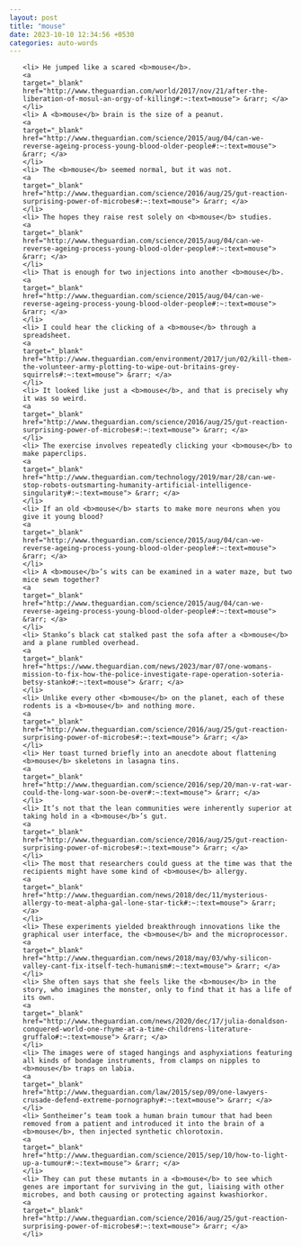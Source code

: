 ```yaml
---
layout: post
title: "mouse"
date: 2023-10-10 12:34:56 +0530
categories: auto-words
---
```

<ol>

    <li> He jumped like a scared <b>mouse</b>.
    <a 
    target="_blank" 
    href="http://www.theguardian.com/world/2017/nov/21/after-the-liberation-of-mosul-an-orgy-of-killing#:~:text=mouse"> &rarr; </a>
    </li>
    <li> A <b>mouse</b> brain is the size of a peanut.
    <a 
    target="_blank" 
    href="http://www.theguardian.com/science/2015/aug/04/can-we-reverse-ageing-process-young-blood-older-people#:~:text=mouse"> &rarr; </a>
    </li>
    <li> The <b>mouse</b> seemed normal, but it was not.
    <a 
    target="_blank" 
    href="http://www.theguardian.com/science/2016/aug/25/gut-reaction-surprising-power-of-microbes#:~:text=mouse"> &rarr; </a>
    </li>
    <li> The hopes they raise rest solely on <b>mouse</b> studies.
    <a 
    target="_blank" 
    href="http://www.theguardian.com/science/2015/aug/04/can-we-reverse-ageing-process-young-blood-older-people#:~:text=mouse"> &rarr; </a>
    </li>
    <li> That is enough for two injections into another <b>mouse</b>.
    <a 
    target="_blank" 
    href="http://www.theguardian.com/science/2015/aug/04/can-we-reverse-ageing-process-young-blood-older-people#:~:text=mouse"> &rarr; </a>
    </li>
    <li> I could hear the clicking of a <b>mouse</b> through a spreadsheet.
    <a 
    target="_blank" 
    href="http://www.theguardian.com/environment/2017/jun/02/kill-them-the-volunteer-army-plotting-to-wipe-out-britains-grey-squirrels#:~:text=mouse"> &rarr; </a>
    </li>
    <li> It looked like just a <b>mouse</b>, and that is precisely why it was so weird.
    <a 
    target="_blank" 
    href="http://www.theguardian.com/science/2016/aug/25/gut-reaction-surprising-power-of-microbes#:~:text=mouse"> &rarr; </a>
    </li>
    <li> The exercise involves repeatedly clicking your <b>mouse</b> to make paperclips.
    <a 
    target="_blank" 
    href="http://www.theguardian.com/technology/2019/mar/28/can-we-stop-robots-outsmarting-humanity-artificial-intelligence-singularity#:~:text=mouse"> &rarr; </a>
    </li>
    <li> If an old <b>mouse</b> starts to make more neurons when you give it young blood?
    <a 
    target="_blank" 
    href="http://www.theguardian.com/science/2015/aug/04/can-we-reverse-ageing-process-young-blood-older-people#:~:text=mouse"> &rarr; </a>
    </li>
    <li> A <b>mouse</b>’s wits can be examined in a water maze, but two mice sewn together?
    <a 
    target="_blank" 
    href="http://www.theguardian.com/science/2015/aug/04/can-we-reverse-ageing-process-young-blood-older-people#:~:text=mouse"> &rarr; </a>
    </li>
    <li> Stanko’s black cat stalked past the sofa after a <b>mouse</b> and a plane rumbled overhead.
    <a 
    target="_blank" 
    href="https://www.theguardian.com/news/2023/mar/07/one-womans-mission-to-fix-how-the-police-investigate-rape-operation-soteria-betsy-stanko#:~:text=mouse"> &rarr; </a>
    </li>
    <li> Unlike every other <b>mouse</b> on the planet, each of these rodents is a <b>mouse</b> and nothing more.
    <a 
    target="_blank" 
    href="http://www.theguardian.com/science/2016/aug/25/gut-reaction-surprising-power-of-microbes#:~:text=mouse"> &rarr; </a>
    </li>
    <li> Her toast turned briefly into an anecdote about flattening <b>mouse</b> skeletons in lasagna tins.
    <a 
    target="_blank" 
    href="http://www.theguardian.com/science/2016/sep/20/man-v-rat-war-could-the-long-war-soon-be-over#:~:text=mouse"> &rarr; </a>
    </li>
    <li> It’s not that the lean communities were inherently superior at taking hold in a <b>mouse</b>’s gut.
    <a 
    target="_blank" 
    href="http://www.theguardian.com/science/2016/aug/25/gut-reaction-surprising-power-of-microbes#:~:text=mouse"> &rarr; </a>
    </li>
    <li> The most that researchers could guess at the time was that the recipients might have some kind of <b>mouse</b> allergy.
    <a 
    target="_blank" 
    href="http://www.theguardian.com/news/2018/dec/11/mysterious-allergy-to-meat-alpha-gal-lone-star-tick#:~:text=mouse"> &rarr; </a>
    </li>
    <li> These experiments yielded breakthrough innovations like the graphical user interface, the <b>mouse</b> and the microprocessor.
    <a 
    target="_blank" 
    href="http://www.theguardian.com/news/2018/may/03/why-silicon-valley-cant-fix-itself-tech-humanism#:~:text=mouse"> &rarr; </a>
    </li>
    <li> She often says that she feels like the <b>mouse</b> in the story, who imagines the monster, only to find that it has a life of its own.
    <a 
    target="_blank" 
    href="http://www.theguardian.com/news/2020/dec/17/julia-donaldson-conquered-world-one-rhyme-at-a-time-childrens-literature-gruffalo#:~:text=mouse"> &rarr; </a>
    </li>
    <li> The images were of staged hangings and asphyxiations featuring all kinds of bondage instruments, from clamps on nipples to <b>mouse</b> traps on labia.
    <a 
    target="_blank" 
    href="http://www.theguardian.com/law/2015/sep/09/one-lawyers-crusade-defend-extreme-pornography#:~:text=mouse"> &rarr; </a>
    </li>
    <li> Sontheimer’s team took a human brain tumour that had been removed from a patient and introduced it into the brain of a <b>mouse</b>, then injected synthetic chlorotoxin.
    <a 
    target="_blank" 
    href="http://www.theguardian.com/science/2015/sep/10/how-to-light-up-a-tumour#:~:text=mouse"> &rarr; </a>
    </li>
    <li> They can put these mutants in a <b>mouse</b> to see which genes are important for surviving in the gut, liaising with other microbes, and both causing or protecting against kwashiorkor.
    <a 
    target="_blank" 
    href="http://www.theguardian.com/science/2016/aug/25/gut-reaction-surprising-power-of-microbes#:~:text=mouse"> &rarr; </a>
    </li>